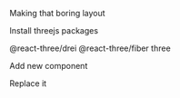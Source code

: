 Making that boring layout

Install threejs packages

@react-three/drei
@react-three/fiber
three

Add new component

Replace it

